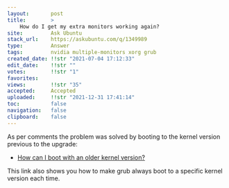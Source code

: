 ```yaml
---
layout:       post
title:        >
    How do I get my extra monitors working again?
site:         Ask Ubuntu
stack_url:    https://askubuntu.com/q/1349989
type:         Answer
tags:         nvidia multiple-monitors xorg grub
created_date: !!str "2021-07-04 17:12:33"
edit_date:    !!str ""
votes:        !!str "1"
favorites:    
views:        !!str "35"
accepted:     Accepted
uploaded:     !!str "2021-12-31 17:41:14"
toc:          false
navigation:   false
clipboard:    false
---
```


As per comments the problem was solved by booting to the kernel version previous to the upgrade:

- [How can I boot with an older kernel version?](https://askubuntu.com/a/1161535/307523)

This link also shows you how to make grub always boot to a specific kernel version each time.
